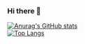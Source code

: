 ### Hi there 👋

<!--
**Bogdanchikov-Ilya/Bogdanchikov-Ilya** is a ✨ _special_ ✨ repository because its `README.md` (this file) appears on your GitHub profile.

Here are some ideas to get you started:

- 🔭 I’m currently working on ...
- 🌱 I’m currently learning ...
- 👯 I’m looking to collaborate on ...
- 🤔 I’m looking for help with ...
- 💬 Ask me about ...
- 📫 How to reach me: ...
- 😄 Pronouns: ...
- ⚡ Fun fact: ...
-->


[![Anurag's GitHub stats](https://github-readme-stats.vercel.app/api?username=Bogdanchikov-Ilya&show_icons=true&theme=vue-dark)](https://github.com/anuraghazra/github-readme-stats)    
[![Top Langs](https://github-readme-stats.vercel.app/api/top-langs/?username=Bogdanchikov-Ilya&layout=compact&show_icons=true&theme=dark)](https://github.com/anuraghazra/github-readme-stats)
